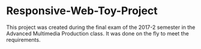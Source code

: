 # Responsive-Web-Toy-Project
This project was created during the final exam of the 2017-2 semester in the Advanced Multimedia Production class.
It was done on the fly to meet the requirements.
